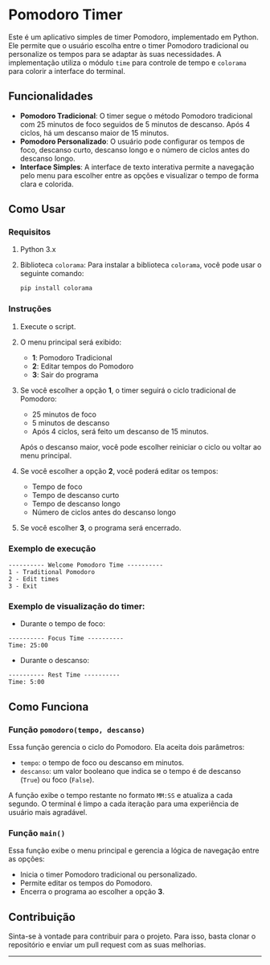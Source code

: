 # Pomodoro Timer

Este é um aplicativo simples de timer Pomodoro, implementado em Python. Ele permite que o usuário escolha entre o timer Pomodoro tradicional ou personalize os tempos para se adaptar às suas necessidades. A implementação utiliza o módulo `time` para controle de tempo e `colorama` para colorir a interface do terminal.

## Funcionalidades

- **Pomodoro Tradicional**: O timer segue o método Pomodoro tradicional com 25 minutos de foco seguidos de 5 minutos de descanso. Após 4 ciclos, há um descanso maior de 15 minutos.
- **Pomodoro Personalizado**: O usuário pode configurar os tempos de foco, descanso curto, descanso longo e o número de ciclos antes do descanso longo.
- **Interface Simples**: A interface de texto interativa permite a navegação pelo menu para escolher entre as opções e visualizar o tempo de forma clara e colorida.

## Como Usar

### Requisitos

1. Python 3.x
2. Biblioteca `colorama`:
   Para instalar a biblioteca `colorama`, você pode usar o seguinte comando:

   ```bash
   pip install colorama
   ```

### Instruções

1. Execute o script.
2. O menu principal será exibido:
   - **1**: Pomodoro Tradicional
   - **2**: Editar tempos do Pomodoro
   - **3**: Sair do programa

3. Se você escolher a opção **1**, o timer seguirá o ciclo tradicional de Pomodoro:
   - 25 minutos de foco
   - 5 minutos de descanso
   - Após 4 ciclos, será feito um descanso de 15 minutos.
   
   Após o descanso maior, você pode escolher reiniciar o ciclo ou voltar ao menu principal.

4. Se você escolher a opção **2**, você poderá editar os tempos:
   - Tempo de foco
   - Tempo de descanso curto
   - Tempo de descanso longo
   - Número de ciclos antes do descanso longo

5. Se você escolher **3**, o programa será encerrado.

### Exemplo de execução

```
---------- Welcome Pomodoro Time ----------
1 - Traditional Pomodoro
2 - Edit times
3 - Exit
```

### Exemplo de visualização do timer:

- Durante o tempo de foco:

```
---------- Focus Time ----------
Time: 25:00
```

- Durante o descanso:

```
---------- Rest Time ----------
Time: 5:00
```

## Como Funciona

### Função `pomodoro(tempo, descanso)`
Essa função gerencia o ciclo do Pomodoro. Ela aceita dois parâmetros:
- `tempo`: o tempo de foco ou descanso em minutos.
- `descanso`: um valor booleano que indica se o tempo é de descanso (`True`) ou foco (`False`).

A função exibe o tempo restante no formato `MM:SS` e atualiza a cada segundo. O terminal é limpo a cada iteração para uma experiência de usuário mais agradável.

### Função `main()`
Essa função exibe o menu principal e gerencia a lógica de navegação entre as opções:
- Inicia o timer Pomodoro tradicional ou personalizado.
- Permite editar os tempos do Pomodoro.
- Encerra o programa ao escolher a opção **3**.

## Contribuição

Sinta-se à vontade para contribuir para o projeto. Para isso, basta clonar o repositório e enviar um pull request com as suas melhorias.

---
